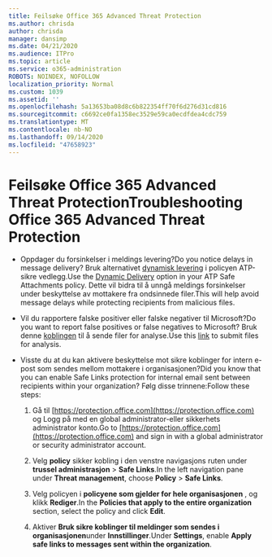 ```yaml
---
title: Feilsøke Office 365 Advanced Threat Protection
ms.author: chrisda
author: chrisda
manager: dansimp
ms.date: 04/21/2020
ms.audience: ITPro
ms.topic: article
ms.service: o365-administration
ROBOTS: NOINDEX, NOFOLLOW
localization_priority: Normal
ms.custom: 1039
ms.assetid: ''
ms.openlocfilehash: 5a13653ba08d8c6b822354ff70f6d276d31cd816
ms.sourcegitcommit: c6692ce0fa1358ec3529e59ca0ecdfdea4cdc759
ms.translationtype: MT
ms.contentlocale: nb-NO
ms.lasthandoff: 09/14/2020
ms.locfileid: "47658923"
---
```

# <a name="troubleshooting-office-365-advanced-threat-protection"></a><span data-ttu-id="8a324-102">Feilsøke Office 365 Advanced Threat Protection</span><span class="sxs-lookup"><span data-stu-id="8a324-102">Troubleshooting Office 365 Advanced Threat Protection</span></span>

- <span data-ttu-id="8a324-103">Oppdager du forsinkelser i meldings levering?</span><span class="sxs-lookup"><span data-stu-id="8a324-103">Do you notice delays in message delivery?</span></span> <span data-ttu-id="8a324-104">Bruk alternativet [dynamisk levering](https://docs.microsoft.com/microsoft-365/security/office-365-security/dynamic-delivery-and-previewing) i policyen ATP-sikre vedlegg.</span><span class="sxs-lookup"><span data-stu-id="8a324-104">Use the [Dynamic Delivery](https://docs.microsoft.com/microsoft-365/security/office-365-security/dynamic-delivery-and-previewing) option in your ATP Safe Attachments policy.</span></span> <span data-ttu-id="8a324-105">Dette vil bidra til å unngå meldings forsinkelser under beskyttelse av mottakere fra ondsinnede filer.</span><span class="sxs-lookup"><span data-stu-id="8a324-105">This will help avoid message delays while protecting recipients from malicious files.</span></span>

- <span data-ttu-id="8a324-106">Vil du rapportere falske positiver eller falske negativer til Microsoft?</span><span class="sxs-lookup"><span data-stu-id="8a324-106">Do you want to report false positives or false negatives to Microsoft?</span></span> <span data-ttu-id="8a324-107">Bruk denne [koblingen](https://www.microsoft.com/wdsi/filesubmission/) til å sende filer for analyse.</span><span class="sxs-lookup"><span data-stu-id="8a324-107">Use this [link](https://www.microsoft.com/wdsi/filesubmission/) to submit files for analysis.</span></span>

- <span data-ttu-id="8a324-108">Visste du at du kan aktivere beskyttelse mot sikre koblinger for intern e-post som sendes mellom mottakere i organisasjonen?</span><span class="sxs-lookup"><span data-stu-id="8a324-108">Did you know that you can enable Safe Links protection for internal email sent between recipients within your organization?</span></span> <span data-ttu-id="8a324-109">Følg disse trinnene:</span><span class="sxs-lookup"><span data-stu-id="8a324-109">Follow these steps:</span></span>

  1. <span data-ttu-id="8a324-110">Gå til [https://protection.office.com](https://protection.office.com) og Logg på med en global administrator-eller sikkerhets administrator konto.</span><span class="sxs-lookup"><span data-stu-id="8a324-110">Go to [https://protection.office.com](https://protection.office.com) and sign in with a global administrator or security administrator account.</span></span>

  2. <span data-ttu-id="8a324-111">Velg **policy** sikker kobling i den venstre navigasjons ruten under **trussel administrasjon** \> **Safe Links**.</span><span class="sxs-lookup"><span data-stu-id="8a324-111">In the left navigation pane under **Threat management**, choose **Policy** \> **Safe Links**.</span></span>

  3. <span data-ttu-id="8a324-112">Velg policyen i **policyene som gjelder for hele organisasjonen** , og klikk **Rediger**.</span><span class="sxs-lookup"><span data-stu-id="8a324-112">In the **Policies that apply to the entire organization** section, select the policy and click **Edit**.</span></span>

  4. <span data-ttu-id="8a324-113">Aktiver **Bruk sikre koblinger til meldinger som sendes i organisasjonen**under **Innstillinger**.</span><span class="sxs-lookup"><span data-stu-id="8a324-113">Under **Settings**, enable **Apply safe links to messages sent within the organization**.</span></span>

